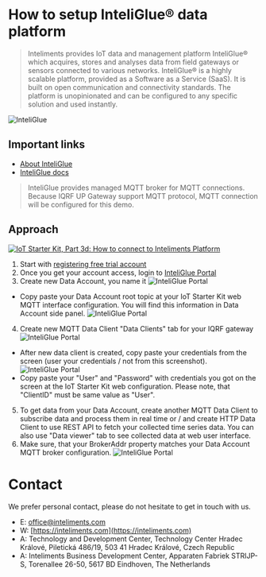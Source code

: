 # How to setup InteliGlue&reg; data platform

>Inteliments provides IoT data and management platform InteliGlue&reg; which acquires, stores and analyses data from field gateways or sensors connected to various networks. InteliGlue&reg; is a highly scalable platform, provided as a Software as a Service (SaaS). It is built on open communication and connectivity standards. The platform is unopinionated and can be configured to any specific solution and used instantly.

![InteliGlue](assets/inteliglue-logo-300.png)

## Important links
* [About InteliGlue](https://inteliments.com/en/products-and-services/iot-data-platform)
* [InteliGlue docs](https://inteliments.com/static/docs/inteliglue/)

> InteliGlue provides managed MQTT broker for MQTT connections. Because IQRF UP Gateway support MQTT protocol, MQTT connection will be configured for this demo.

## Approach

[![IoT Starter Kit, Part 3d: How to connect to Inteliments Platform](https://img.youtube.com/vi/V5xZqreLsLY/0.jpg)](https://www.youtube.com/watch?v=V5xZqreLsLY "IoT Starter Kit, Part 3d: How to connect to Inteliments Platform")

1. Start with [registering free trial account](https://inteliments.com/en/forms/inteliglue-trial)
2. Once you get your account access, login to [InteliGlue Portal](https://portal.inteliglue.io)
3. Create new Data Account, you name it
  ![InteliGlue Portal](assets/screenshot_new_data_account.PNG "InteliGlue Portal")
  * Copy paste your Data Account root topic at your IoT Starter Kit web MQTT interface configuration. You will find this information in Data Account side panel.
  ![InteliGlue Portal](assets/screenshot_data_account_panel.PNG "InteliGlue Portal")
4. Create new MQTT Data Client "Data Clients" tab for your IQRF gateway
  ![InteliGlue Portal](assets/screenshot_new_client_dialog.PNG "InteliGlue Portal")
  * After new data client is created, copy paste your credentials from the screen (user your credentials / not from this screenshot).
  ![InteliGlue Portal](assets/screenshot_new_client_dialog_credentials.PNG "InteliGlue Portal")
  * Copy paste your "User" and "Password" with credentials you got on the screen at the IoT Starter Kit web configuration. Please note, that "ClientID" must be same value as "User".
5. To get data from your Data Account, create another MQTT Data Client to subscribe data and process them in real time or / and create HTTP Data Client to use REST API to fetch your collected time series data. You can also use "Data viewer" tab to see collected data at web user interface.
6. Make sure, that your BrokerAddr property matches your Data Account MQTT broker configuration.
![InteliGlue Portal](assets/screenshot_control_panel.PNG "InteliGlue Portal")

# Contact

We prefer personal contact, please do not hesitate to get in touch with us.

* E: [office@inteliments.com](mailto:office@inteliments.com)
* W: [https://inteliments.com](https://inteliments.com)
* A: Technology and Development Center, Technology Center Hradec Králové, Piletická 486/19, 503 41 Hradec Králové, Czech Republic
* A: Inteliments Business Development Center, Apparaten Fabriek STRIJP-S, Torenallee 26-50, 5617 BD Eindhoven, The Netherlands


